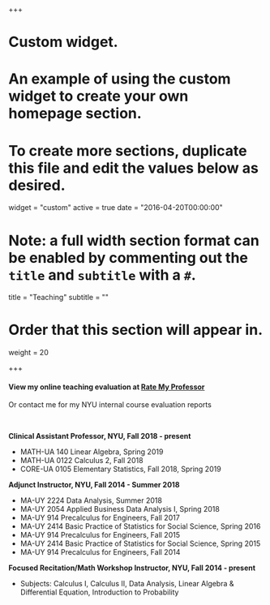 +++
# Custom widget.
# An example of using the custom widget to create your own homepage section.
# To create more sections, duplicate this file and edit the values below as desired.
widget = "custom"
active = true
date = "2016-04-20T00:00:00"

# Note: a full width section format can be enabled by commenting out the `title` and `subtitle` with a `#`.
title = "Teaching"
subtitle = ""

# Order that this section will appear in.
weight = 20

+++


#### View my online teaching evaluation at [Rate My Professor](http://www.ratemyprofessors.com/ShowRatings.jsp?tid=1966958)
Or contact me for my NYU internal course evaluation reports


<br>

**Clinical Assistant Professor, NYU, Fall 2018 - present**

- MATH-UA 140 Linear Algebra, Spring 2019
- MATH-UA 0122 Calculus 2, Fall 2018
- CORE-UA 0105 Elementary Statistics, Fall 2018, Spring 2019  

**Adjunct Instructor, NYU, Fall 2014 - Summer 2018**

- MA-UY 2224 Data Analysis, Summer 2018
- MA-UY 2054 Applied Business Data Analysis I, Spring 2018
- MA-UY 914 Precalculus for Engineers, Fall 2017
- MA-UY 2414 Basic Practice of Statistics for Social Science, Spring 2016
- MA-UY 914 Precalculus for Engineers, Fall 2015
- MA-UY 2414 Basic Practice of Statistics for Social Science, Spring 2015
- MA-UY 914 Precalculus for Engineers, Fall 2014


**Focused Recitation/Math Workshop Instructor, NYU, Fall 2014 - present**

- Subjects: Calculus I, Calculus II, Data Analysis, Linear Algebra & Differential Equation, Introduction to Probability
